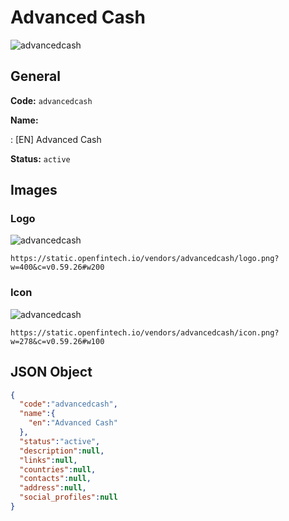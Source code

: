 
# Advanced Cash 
![advancedcash](https://static.openfintech.io/vendors/advancedcash/logo.png?w=400&c=v0.59.26#w200)  

## General 
 
**Code:** `advancedcash` 
 
**Name:** 
 
:	[EN] Advanced Cash 
 
**Status:** `active` 
 

## Images 

### Logo 
 
![advancedcash](https://static.openfintech.io/vendors/advancedcash/logo.png?w=400&c=v0.59.26#w200)  

```
https://static.openfintech.io/vendors/advancedcash/logo.png?w=400&c=v0.59.26#w200
```  

### Icon 
 
![advancedcash](https://static.openfintech.io/vendors/advancedcash/icon.png?w=278&c=v0.59.26#w100)  

```
https://static.openfintech.io/vendors/advancedcash/icon.png?w=278&c=v0.59.26#w100
```  

## JSON Object 

```json
{
  "code":"advancedcash",
  "name":{
    "en":"Advanced Cash"
  },
  "status":"active",
  "description":null,
  "links":null,
  "countries":null,
  "contacts":null,
  "address":null,
  "social_profiles":null
}
```  
